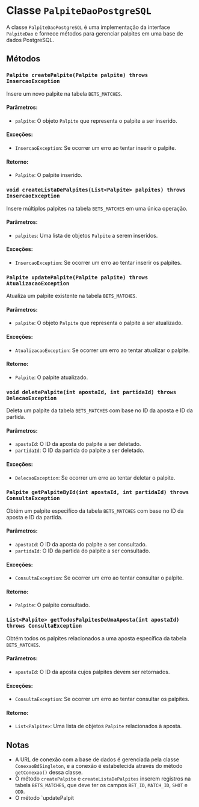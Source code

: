 # Classe `PalpiteDaoPostgreSQL`

A classe `PalpiteDaoPostgreSQL` é uma implementação da interface `PalpiteDao` e fornece métodos para gerenciar palpites em uma base de dados PostgreSQL.

## Métodos

### `Palpite createPalpite(Palpite palpite) throws InsercaoException`
Insere um novo palpite na tabela `BETS_MATCHES`.

#### Parâmetros:
- `palpite`: O objeto `Palpite` que representa o palpite a ser inserido.

#### Exceções:
- `InsercaoException`: Se ocorrer um erro ao tentar inserir o palpite.

#### Retorno:
- `Palpite`: O palpite inserido.

### `void createListaDePalpites(List<Palpite> palpites) throws InsercaoException`
Insere múltiplos palpites na tabela `BETS_MATCHES` em uma única operação.

#### Parâmetros:
- `palpites`: Uma lista de objetos `Palpite` a serem inseridos.

#### Exceções:
- `InsercaoException`: Se ocorrer um erro ao tentar inserir os palpites.

### `Palpite updatePalpite(Palpite palpite) throws AtualizacaoException`
Atualiza um palpite existente na tabela `BETS_MATCHES`.

#### Parâmetros:
- `palpite`: O objeto `Palpite` que representa o palpite a ser atualizado.

#### Exceções:
- `AtualizacaoException`: Se ocorrer um erro ao tentar atualizar o palpite.

#### Retorno:
- `Palpite`: O palpite atualizado.

### `void deletePalpite(int apostaId, int partidaId) throws DelecaoException`
Deleta um palpite da tabela `BETS_MATCHES` com base no ID da aposta e ID da partida.

#### Parâmetros:
- `apostaId`: O ID da aposta do palpite a ser deletado.
- `partidaId`: O ID da partida do palpite a ser deletado.

#### Exceções:
- `DelecaoException`: Se ocorrer um erro ao tentar deletar o palpite.

### `Palpite getPalpiteById(int apostaId, int partidaId) throws ConsultaException`
Obtém um palpite específico da tabela `BETS_MATCHES` com base no ID da aposta e ID da partida.

#### Parâmetros:
- `apostaId`: O ID da aposta do palpite a ser consultado.
- `partidaId`: O ID da partida do palpite a ser consultado.

#### Exceções:
- `ConsultaException`: Se ocorrer um erro ao tentar consultar o palpite.

#### Retorno:
- `Palpite`: O palpite consultado.

### `List<Palpite> getTodosPalpitesDeUmaAposta(int apostaId) throws ConsultaException`
Obtém todos os palpites relacionados a uma aposta específica da tabela `BETS_MATCHES`.

#### Parâmetros:
- `apostaId`: O ID da aposta cujos palpites devem ser retornados.

#### Exceções:
- `ConsultaException`: Se ocorrer um erro ao tentar consultar os palpites.

#### Retorno:
- `List<Palpite>`: Uma lista de objetos `Palpite` relacionados à aposta.

## Notas

- A URL de conexão com a base de dados é gerenciada pela classe `ConexaoBdSingleton`, e a conexão é estabelecida através do método `getConexao()` dessa classe.
- O método `createPalpite` e `createListaDePalpites` inserem registros na tabela `BETS_MATCHES`, que deve ter os campos `BET_ID`, `MATCH_ID`, `SHOT` e `ODD`.
- O método `updatePalpit
